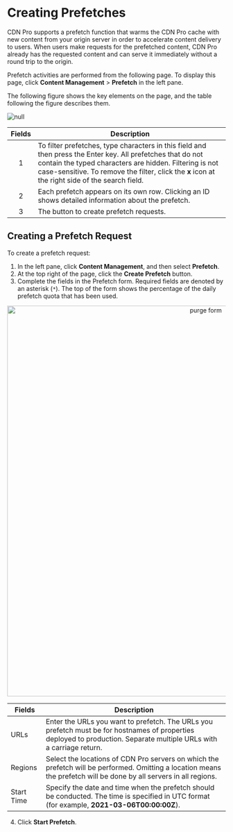 # Creating Prefetches

CDN Pro supports a prefetch function that warms the CDN Pro cache with new content from your origin server in order to accelerate content delivery to users. When users make requests for the prefetched content, CDN Pro already has the requested content and can serve it immediately without a round trip to the origin. 

Prefetch activities are performed from the following page. To display this page, click **Content Management** > **Prefetch** in the left pane.

The following figure shows the key elements on the page, and the table following the figure describes them.

![null](</docs/resources/images/content-management/prefetch1.png>)

| **Fields** | **Description** |
| :----------: | --------------- |
| 1 | To filter prefetches, type characters in this field and then press the Enter key. All prefetches that do not contain the typed characters are hidden. Filtering is not case-sensitive. To remove the filter, click the **x** icon at the right side of the search field. |
| 2 | Each prefetch appears on its own row. Clicking an ID shows detailed information about the prefetch.|
| 3 | The button to create prefetch requests.|

## Creating a Prefetch Request

To create a prefetch request:

1. In the left pane, click **Content Management**, and then select **Prefetch**.
2. At the top right of the page, click the **Create Prefetch** button. 
3. Complete the fields in the Prefetch form. Required fields are denoted by an asterisk (```*```). The top of the form shows the percentage of the daily prefetch quota that has been used.

<p align=center><img src="/docs/resources/images/content-management/prefetch2.png" alt="purge form" width="900"></p>

|**Fields**|**Description**|
|----------|---------------|
| URLs     | Enter the URLs you want to prefetch. The URLs you prefetch must be for hostnames of properties deployed to production. Separate multiple URLs with a carriage return.|
| Regions  | Select the locations of CDN Pro servers on which the prefetch will be performed. Omitting a location means the prefetch will be done by all servers in all regions.                       |
| Start Time | Specify the date and time when the prefetch should be conducted. The time is specified in UTC format (for example, **2021-03-06T00:00:00Z**).|

4. Click **Start Prefetch**.
